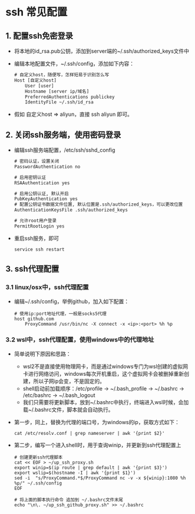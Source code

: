 # ssh 常见配置

## 1. 配置ssh免密登录

- 将本地的id_rsa.pub公钥，添加到server端的~/.ssh/authorized_keys文件中

- 编辑本地配置文件，~/.ssh/config，添加如下内容：

  ```tex
  # 自定义host，随便写，怎样短易于识别怎么写
  Host [自定义host]
      User [user]
      Hostname [server ip/域名]
      PreferredAuthentications publickey
      IdentityFile ~/.ssh/id_rsa
  ```

- 假如 自定义host => aliyun，直接 ssh aliyun 即可。

## 2. 关闭ssh服务端，使用密码登录

- 编辑ssh服务端配置，/etc/ssh/sshd_config

  ```tex
  # 密码认证，设置关闭
  PasswordAuthentication no
  
  # 启用密钥认证
  RSAAuthentication yes
  
  # 启用公钥认证, 默认开启
  PubKeyAuthentication yes
  # 配置公钥证书数据文件位置, 默认位置是.ssh/authorized_keys，可以更改位置
  AuthenticationKeysFile .ssh/authorized_keys
  
  # 允许root用户登录
  PermitRootLogin yes
  ```

- 重启ssh服务，即可

  ```shell
  service ssh restart
  ```

## 3. ssh代理配置

### 3.1 linux/osx中，ssh代理配置

- 编辑~/.ssh/config，举例github，加入如下配置：

  ```shell
  # 使用ip:port地址代理，一般是socks5代理
  host github.com
      ProxyCommand /usr/bin/nc -X connect -x <ip>:<port> %h %p
  ```

### 3.2 wsl中，ssh代理配置，使用windows中的代理地址

- 简单说明下原因和思路：
  - wsl2不是直接使用物理网卡，而是通过windows专门为wsl创建的虚拟网卡进行网络访问，windows每次开机重启，这个虚拟网卡会被删掉重新创建，所以子网ip会变，不是固定的。
  - shell启动前加载顺序：/etc/profile -> ~/.bash_profile -> ~/.bashrc -> /etc/bashrc -> ~/.bash_logout
  - 我们只需要将更新脚本，放到~/.bashrc中执行，终端进入wsl时候，会加载~/.bashrc文件，脚本就会自动执行。

- 第一步，同上，替换<port>为代理的端口号，<ip>为windows的ip，获取方式如下：

  ```shell
  cat /etc/resolv.conf | grep nameserver | awk '{print $2}'
  ```

- 第二步，编写一个进入shell时，用于查询winip，并更新到ssh代理配置上

  ```shell
  # 创建更新ssh代理脚本
  cat << EOF > ~/up_ssh_proxy.sh
  export winip=$(ip route | grep default | awk '{print $3}')
  export wslip=$(hostname -I | awk '{print $1}')
  sed -i  "s/ProxyCommand.*$/ProxyCommand nc -v -x ${winip}:1080 %h %p/" ~/.ssh/config
  EOF
  
  # 将上面的脚本执行命令 追加到 ~/.bashrc文件末尾
  echo "\n\. ~/up_ssh_github_proxy.sh" >> ~/.bashrc 
  ```